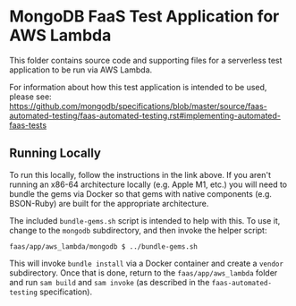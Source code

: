# MongoDB FaaS Test Application for AWS Lambda

This folder contains source code and supporting files for a serverless test application to be run via AWS Lambda.

For information about how this test application is intended to be used, please see: https://github.com/mongodb/specifications/blob/master/source/faas-automated-testing/faas-automated-testing.rst#implementing-automated-faas-tests


## Running Locally

To run this locally, follow the instructions in the link above. If you aren't running an x86-64 architecture locally (e.g. Apple M1, etc.) you will need to bundle the gems via Docker so that gems with native components (e.g. BSON-Ruby) are built for the appropriate architecture.

The included `bundle-gems.sh` script is intended to help with this. To use it, change to the `mongodb` subdirectory, and then invoke the helper script:

~~~
faas/app/aws_lambda/mongodb $ ../bundle-gems.sh
~~~

This will invoke `bundle install` via a Docker container and create a `vendor` subdirectory. Once that is done, return to the `faas/app/aws_lambda` folder and run `sam build` and `sam invoke` (as described in the `faas-automated-testing` specification).
